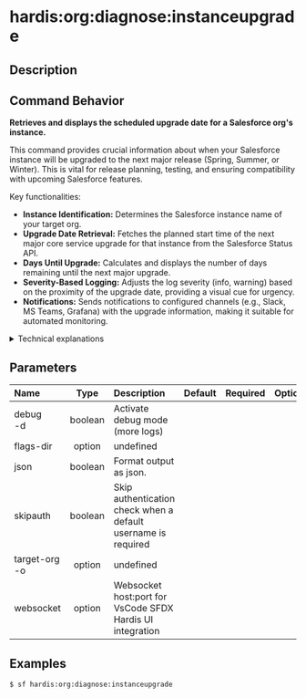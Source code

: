 <!-- This file has been generated with command 'sf hardis:doc:plugin:generate'. Please do not update it manually or it may be overwritten -->
# hardis:org:diagnose:instanceupgrade

## Description


## Command Behavior

**Retrieves and displays the scheduled upgrade date for a Salesforce org's instance.**

This command provides crucial information about when your Salesforce instance will be upgraded to the next major release (Spring, Summer, or Winter). This is vital for release planning, testing, and ensuring compatibility with upcoming Salesforce features.

Key functionalities:

- **Instance Identification:** Determines the Salesforce instance name of your target org.
- **Upgrade Date Retrieval:** Fetches the planned start time of the next major core service upgrade for that instance from the Salesforce Status API.
- **Days Until Upgrade:** Calculates and displays the number of days remaining until the next major upgrade.
- **Severity-Based Logging:** Adjusts the log severity (info, warning) based on the proximity of the upgrade date, providing a visual cue for urgency.
- **Notifications:** Sends notifications to configured channels (e.g., Slack, MS Teams, Grafana) with the upgrade information, making it suitable for automated monitoring.

<details markdown="1">
<summary>Technical explanations</summary>

The command's technical implementation involves:

- **Salesforce SOQL Query:** It first queries the `Organization` object in Salesforce to get the `InstanceName` of the target org.
- **Salesforce Status API Integration:** It makes an HTTP GET request to the Salesforce Status API (`https://api.status.salesforce.com/v1/instances/{instanceName}/status`) to retrieve detailed information about the instance, including scheduled maintenances.
- **Data Parsing:** It parses the JSON response from the Status API to extract the relevant major release upgrade information.
- **Date Calculation:** Uses the `moment` library to calculate the difference in days between the current date and the planned upgrade date.
- **Notification Integration:** It integrates with the `NotifProvider` to send notifications, including the instance name, upgrade date, and days remaining, along with relevant metrics for monitoring dashboards.
- **User Feedback:** Provides clear messages to the user about the upgrade status and proximity.
</details>


## Parameters

|Name|Type|Description|Default|Required|Options|
|:---|:--:|:----------|:-----:|:------:|:-----:|
|debug<br/>-d|boolean|Activate debug mode (more logs)||||
|flags-dir|option|undefined||||
|json|boolean|Format output as json.||||
|skipauth|boolean|Skip authentication check when a default username is required||||
|target-org<br/>-o|option|undefined||||
|websocket|option|Websocket host:port for VsCode SFDX Hardis UI integration||||

## Examples

```shell
$ sf hardis:org:diagnose:instanceupgrade
```


